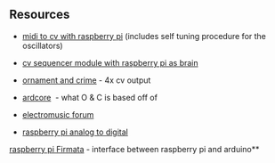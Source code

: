 ## Resources

* [midi to cv with raspberry pi](https://schollz.com/raspberrypi/monotron/) (includes self tuning procedure for the oscillators)
    
* [cv sequencer module with raspberry pi as brain](https://github.com/AudioMorphology/Europi)
    
* [ornament and crime](https://ornament-and-cri.me/) \- 4x cv output
    
* [ardcore](http://20objects.com/ardcore/)  \- what O & C is based off of
    
* [electromusic forum](https://electro-music.com/forum/topic-69136.html)
    
* [raspberry pi analog to digital](https://learn.adafruit.com/raspberry-pi-analog-to-digital-converters/overview)
    

[raspberry pi Firmata](https://raspberrypi-aa.github.io/session3/firmata.html) \- interface between raspberry pi and arduino**